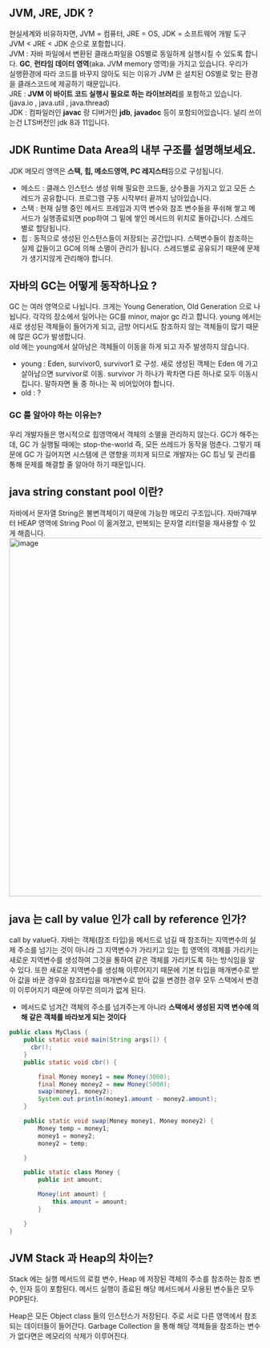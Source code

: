 ## JVM, JRE, JDK ?

현실세계와 비유하자면, JVM = 컴퓨터, JRE = OS, JDK = 소프트웨어 개발 도구  
JVM < JRE < JDK 순으로 포함합니다.  
JVM : 자바 파일에서 변환된 클래스파일을 OS별로 동일하게 실행시킬 수 있도록 합니다. **GC**, **런타임 데이터 영역**(aka. JVM memory 영역)을 가지고 있습니다. 우리가  
실행환경에 따라 코드를 바꾸지 않아도 되는 이유가 JVM 은 설치된 OS별로 맞는 환경을 클래스코드에 제공하기 때문입니다.  
JRE : **JVM 이 바이트 코드 실행시 필요로 하는 라이브러리**를 포함하고 있습니다. (java.io , java.util , java.thread)  
JDK : 컴파일러인 **javac** 랑 디버거인 **jdb**, **javadoc** 등이 포함되어있습니다. 널리 쓰이는건 LTS버전인 jdk 8과 11입니다. 

## JDK Runtime Data Area의 내부 구조를 설명해보세요.
JDK 메모리 영역은 **스택, 힙, 메소드영역, PC 레지스터**등으로 구성됩니다.

- 메소드 : 클래스 인스턴스 생성 위해 필요한 코드들, 상수풀을 가지고 있고 모든 스레드가 공유합니다. 프로그램 구동 시작부터 끝까지 남아있습니다.
- 스택 : 현재 실행 중인 메서드 프레임과 지역 변수와 참조 변수들을 푸쉬해 쌓고 메서드가 실행종료되면 pop하여 그 밑에 쌓인 메서드의 위치로 돌아갑니다. 스레드 별로 할당됩니다.
- 힙 : 동적으로 생성된 인스턴스들이 저장되는 공간입니다. 스택변수들이 참조하는 실제 값들이고 GC에 의해 소멸이 관리가 됩니다. 스레드별로 공유되기 때문에 문제가 생기지않게 관리해야 합니다.

## 자바의 GC는 어떻게 동작하나요 ?
GC 는 여러 영역으로 나뉩니다. 크게는 Young Generation, Old Generation 으로 나뉩니다. 각각의 장소에서 일어나는 GC를 minor, major gc 라고 합니다.
young 에서는 새로 생성된 객체들이 들어가게 되고, 금방 어디서도 참조하지 않는 객체들이 많기 때문에 많은 GC가 발생합니다.  
old 에는 young에서 살아남은 객체들이 이동을 하게 되고 자주 발생하지 않습니다. 
- young : Eden, survivor0, survivor1 로 구성. 새로 생성된 객체는 Eden 에 가고 살아남으면 survivor로 이동. survivor 가 하나가 꽉차면 다른 하나로
모두 이동시킵니다. 말하자면 둘 중 하나는 꼭 비어있어야 합니다.
- old : ?

### GC 를 알아야 하는 이유는?
우리 개발자들은 명시적으로 힙영역에서 객체의 소멸을 관리하지 않는다. GC가 해주는데, GC 가 실행될 때에는 stop-the-world 즉, 모든 쓰레드가 동작을 멈춘다.
그렇기 때문에 GC 가 길어지면 시스템에 큰 영향을 끼치게 되므로 개발자는 GC 튜닝 및 관리를 통해 문제를 해결할 줄 알아야 하기 때문입니다.

## java string constant pool 이란?

자바에서 문자열 String은 불변객체이기 때문에 가능한 메모리 구조입니다. 자바7때부터 HEAP 영역에 String Pool 이 옮겨졌고, 반복되는 문자열 리터럴을 재사용할 수 있게 해줍니다.
<img width="715" alt="image" src="https://user-images.githubusercontent.com/40600306/163512842-f41dd875-1127-46b2-bc99-b5f3556ff648.png">


## java 는 call by value 인가 call by reference 인가?

call by value다. 
자바는 객체(참조 타입)을 메서드로 넘길 때 참조하는 지역변수의 실제 주소를 넘기는 것이 아니라 그 지역변수가 가리키고 있는 힙 영역의 객체를 가리키는 새로운 지역변수를 생성하여 
그것을 통하여 같은 객체를 가리키도록 하는 방식임을 알 수 있다.
또한 새로운 지역변수를 생성해 이루어지기 때문에 기본 타입을 매개변수로 받아 값을 바꾼 경우와 참조타입을 매개변수로 받아 값을 변경한 경우 모두 스택에서 변경이 이루어지기 때문에 아무런 의미가 없게 된다.

- 메서드로 넘겨간 객체의 주소를 넘겨주는게 아니라 **스택에서 생성된 지역 변수에 의해 같은 객체를 바라보게 되는 것이다**
```java
public class MyClass {
    public static void main(String args[]) {
      cbr();
    }
    public static void cbr() {

        final Money money1 = new Money(3000);
        final Money money2 = new Money(5000);
        swap(money1, money2);
        System.out.println(money1.amount - money2.amount);
    }

    public static void swap(Money money1, Money money2) {
        Money temp = money1;
        money1 = money2;
        money2 = temp;

    }

    public static class Money {
        public int amount;

        Money(int amount) {
            this.amount = amount;
        }

    }
}
```

## JVM Stack 과 Heap의 차이는?
Stack 에는 실행 메서드의 로컬 변수, Heap 에 저장된 객체의 주소를 참조하는 참조 변수, 인자 등이 포함된다.
메서드 실행이 종료된 해당 메서드에서 사용된 변수들은 모두 POP된다.
  
Heap은 모든 Object class 들의 인스턴스가 저장된다. 주로 서로 다른 영역에서 참조되는 데이터들이 들어간다.
Garbage Collection 을 통해 해당 객체들을 참조하는 변수가 없다면은 메모리의 삭제가 이루어진다.

  

